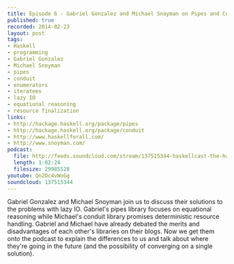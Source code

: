 ```yaml
--- 
title: Episode 6 - Gabriel Gonzalez and Michael Snoyman on Pipes and Conduit
published: true
recorded: 2014-02-23
layout: post
tags:
- Haskell
- programming
- Gabriel Gonzalez
- Michael Snoyman
- pipes
- conduit
- enumerators
- iteratees
- lazy IO
- equational reasoning
- resource finalization
links:
- http://hackage.haskell.org/package/pipes
- http://hackage.haskell.org/package/conduit
- http://www.haskellforall.com/
- http://www.snoyman.com/
podcast:
  file: http://feeds.soundcloud.com/stream/137515344-haskellcast-the-haskell-cast-6-gabriel.mp3
  length: 1:02:24
  filesize: 29985528
youtube: Qn2Oc4vWoGg
soundcloud: 137515344
---
```

Gabriel Gonzalez and Michael Snoyman join us to discuss their solutions to the problems with lazy IO. Gabriel's pipes library focuses on equational reasoning while Michael's conduit library promises deterministic resource handling. Gabriel and Michael have already debated the merits and disadvantages of each other's libraries on their blogs. Now we get them onto the podcast to explain the differences to us and talk about where they're going in the future (and the possibility of converging on a single solution).
